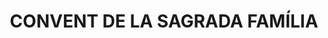 ---
layout: patrimoni-details
title:  "CONVENT DE LA SAGRADA FAMÍLIA"
alt_title: "Convent de la Punxa"
class: "Edifici"
area: null
protection: null
addition_date: null
cat_code: null
cbp_code: "BCIL EX06"
image: "Convent_La_Punxa.jpg"
card: null
collections: ["patrimoni-arquitectonic", "bcil-previstos-cbp"]
coordinates:
  - group1:
        - [1.460706021550092, 42.354248315027647]
        - [1.460632180457684, 42.354425848156531]
        - [1.460643092766676, 42.354428185181867]
        - [1.460619441351641, 42.354481065115351]
        - [1.460394750001266, 42.354473666569312]
        - [1.460384453274822, 42.354627566450475]
        - [1.460389092649394, 42.354627628761492]
        - [1.460388345448322, 42.35463231262657]
        - [1.46039984629686, 42.354634305537083]
        - [1.46046544568202, 42.354636712088045]
        - [1.46046521509903, 42.35465047776654]
        - [1.460695830842824, 42.354657173413329]
        - [1.460697770766551, 42.354655478366105]
        - [1.460842239910013, 42.354302402866217]
        - [1.460774699349058, 42.354286631964698]
        - [1.460786165192283, 42.354266289220767]
        - [1.460706021550092, 42.354248315027647]
---